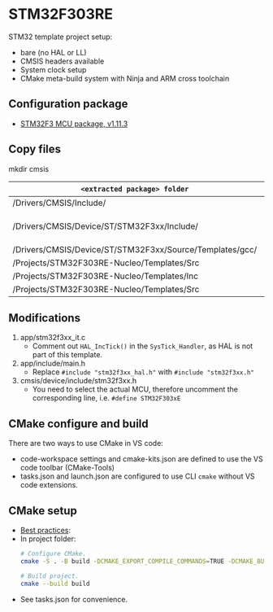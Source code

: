 # STM32F303RE
STM32 template project setup:
- bare (no HAL or LL)
- CMSIS headers available
- System clock setup
- CMake meta-build system with Ninja and ARM cross toolchain
## Configuration package
- [STM32F3 MCU package, v1.11.3](https://github.com/STMicroelectronics/STM32CubeF3/archive/refs/tags/v1.11.3.tar.gz)

## Copy files
mkdir cmsis

| `<extracted package> folder` | File(s) | project folder |
|------------------------------|---------|------------------|
| /Drivers/CMSIS/Include/ | *.h     | /cmsis/core/ |
| /Drivers/CMSIS/Device/ST/STM32F3xx/Include/ | stm32f3xx.h, stm32f303xe.h, system_stm32f3xx.h |  /cmsis/device/include/ |
| /Drivers/CMSIS/Device/ST/STM32F3xx/Source/Templates/gcc/ | startup_stm32f303xe.s  | /cmsis/device/startup/ |
| /Projects/STM32F303RE-Nucleo/Templates/Src | system_stm32f3xx.c | /cmsis/device/ |
| /Projects/STM32F303RE-Nucleo/Templates/Inc | stm32f3xx_it.h, main.h | /app/inc/ |
| /Projects/STM32F303RE-Nucleo/Templates/Src | stm32f3xx_it.c | /app/src/ |

## Modifications
1. app/stm32f3xx_it.c
    * Comment out `HAL_IncTick()` in the `SysTick_Handler`, as HAL is not part of this template.
2. app/include/main.h
    * Replace `#include "stm32f3xx_hal.h"` with `#include "stm32f3xx.h"`
3. cmsis/device/include/stm32f3xx.h
    * You need to select the actual MCU, therefore uncomment the corresponding line, i.e. `#define STM32F303xE`

## CMake configure and build
There are two ways to use CMake in VS code:
- code-workspace settings and cmake-kits.json are defined to use the VS code toolbar (CMake-Tools)
- tasks.json and launch.json are configured to use CLI `cmake` without VS code extensions.

## CMake setup
- [Best practices](https://indico.jlab.org/event/420/contributions/7961/attachments/6507/8734/CMakeSandCroundtable.slides.pdf):
- In project folder:
    ```sh
    # Configure CMake.
    cmake -S . -B build -DCMAKE_EXPORT_COMPILE_COMMANDS=TRUE -DCMAKE_BUILD_TYPE=Debug -DCMAKE_TOOLCHAIN_FILE=/workspaces/stm32/.devcontainer/custom-scripts/gcc-arm-none-eabi.cmake -G Ninja -DTOOLCHAIN_PATH:STRING=/opt/gcc-arm-11.2-2022.02-x86_64-arm-none-eabi -DTARGET_TOOLCHAIN:STRING=arm-none-eabi

    # Build project.
    cmake --build build
    ```
- See tasks.json for convenience.